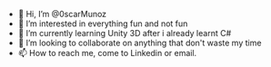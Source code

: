 - 👋 Hi, I’m @0scarMunoz
- 👀 I’m interested in everything fun and not fun
- 🌱 I’m currently learning Unity 3D after i already learnt C#
- 💞️ I’m looking to collaborate on anything that don't waste my time
- 📫 How to reach me, come to Linkedin or email.

<!---
0scarMunoz/0scarMunoz is a ✨ special ✨ repository because its `README.md` (this file) appears on your GitHub profile.
You can click the Preview link to take a look at your changes.
--->

